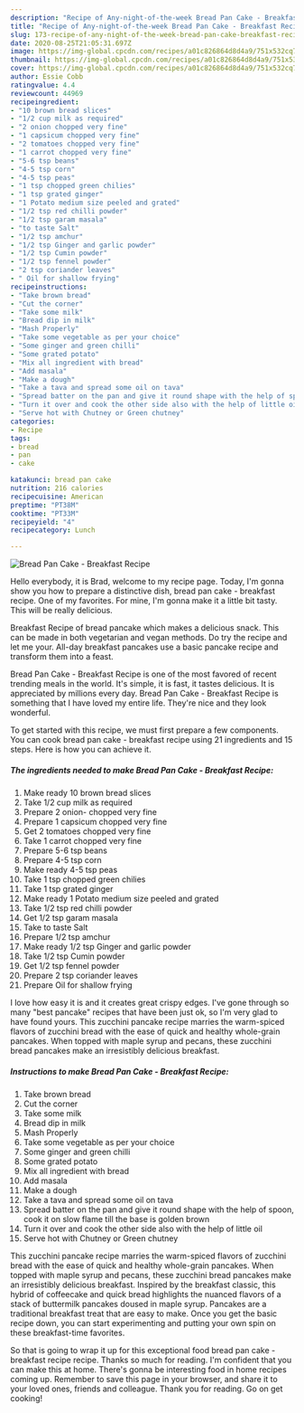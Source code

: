 ```yaml
---
description: "Recipe of Any-night-of-the-week Bread Pan Cake - Breakfast Recipe"
title: "Recipe of Any-night-of-the-week Bread Pan Cake - Breakfast Recipe"
slug: 173-recipe-of-any-night-of-the-week-bread-pan-cake-breakfast-recipe
date: 2020-08-25T21:05:31.697Z
image: https://img-global.cpcdn.com/recipes/a01c826864d8d4a9/751x532cq70/bread-pan-cake-breakfast-recipe-recipe-main-photo.jpg
thumbnail: https://img-global.cpcdn.com/recipes/a01c826864d8d4a9/751x532cq70/bread-pan-cake-breakfast-recipe-recipe-main-photo.jpg
cover: https://img-global.cpcdn.com/recipes/a01c826864d8d4a9/751x532cq70/bread-pan-cake-breakfast-recipe-recipe-main-photo.jpg
author: Essie Cobb
ratingvalue: 4.4
reviewcount: 44969
recipeingredient:
- "10 brown bread slices"
- "1/2 cup milk as required"
- "2 onion chopped very fine"
- "1 capsicum chopped very fine"
- "2 tomatoes chopped very fine"
- "1 carrot chopped very fine"
- "5-6 tsp beans"
- "4-5 tsp corn"
- "4-5 tsp peas"
- "1 tsp chopped green chilies"
- "1 tsp grated ginger"
- "1 Potato medium size peeled and grated"
- "1/2 tsp red chilli powder"
- "1/2 tsp garam masala"
- "to taste Salt"
- "1/2 tsp amchur"
- "1/2 tsp Ginger and garlic powder"
- "1/2 tsp Cumin powder"
- "1/2 tsp fennel powder"
- "2 tsp coriander leaves"
- " Oil for shallow frying"
recipeinstructions:
- "Take brown bread"
- "Cut the corner"
- "Take some milk"
- "Bread dip in milk"
- "Mash Properly"
- "Take some vegetable as per your choice"
- "Some ginger and green chilli"
- "Some grated potato"
- "Mix all ingredient with bread"
- "Add masala"
- "Make a dough"
- "Take a tava and spread some oil on tava"
- "Spread batter on the pan and give it round shape with the help of spoon, cook it on slow flame till the base is golden brown"
- "Turn it over and cook the other side also with the help of little oil"
- "Serve hot with Chutney or Green chutney"
categories:
- Recipe
tags:
- bread
- pan
- cake

katakunci: bread pan cake 
nutrition: 216 calories
recipecuisine: American
preptime: "PT38M"
cooktime: "PT33M"
recipeyield: "4"
recipecategory: Lunch

---
```



![Bread Pan Cake - Breakfast Recipe](https://img-global.cpcdn.com/recipes/a01c826864d8d4a9/751x532cq70/bread-pan-cake-breakfast-recipe-recipe-main-photo.jpg)

Hello everybody, it is Brad, welcome to my recipe page. Today, I'm gonna show you how to prepare a distinctive dish, bread pan cake - breakfast recipe. One of my favorites. For mine, I'm gonna make it a little bit tasty. This will be really delicious.

Breakfast Recipe of bread pancake which makes a delicious snack. This can be made in both vegetarian and vegan methods. Do try the recipe and let me your. All-day breakfast pancakes use a basic pancake recipe and transform them into a feast.

Bread Pan Cake - Breakfast Recipe is one of the most favored of recent trending meals in the world. It's simple, it is fast, it tastes delicious. It is appreciated by millions every day. Bread Pan Cake - Breakfast Recipe is something that I have loved my entire life. They're nice and they look wonderful.


To get started with this recipe, we must first prepare a few components. You can cook bread pan cake - breakfast recipe using 21 ingredients and 15 steps. Here is how you can achieve it.

<!--inarticleads1-->

##### The ingredients needed to make Bread Pan Cake - Breakfast Recipe:

1. Make ready 10 brown bread slices
1. Take 1/2 cup milk as required
1. Prepare 2 onion- chopped very fine
1. Prepare 1 capsicum chopped very fine
1. Get 2 tomatoes chopped very fine
1. Take 1 carrot chopped very fine
1. Prepare 5-6 tsp beans
1. Prepare 4-5 tsp corn
1. Make ready 4-5 tsp peas
1. Take 1 tsp chopped green chilies
1. Take 1 tsp grated ginger
1. Make ready 1 Potato medium size peeled and grated
1. Take 1/2 tsp red chilli powder
1. Get 1/2 tsp garam masala
1. Take to taste Salt
1. Prepare 1/2 tsp amchur
1. Make ready 1/2 tsp Ginger and garlic powder
1. Take 1/2 tsp Cumin powder
1. Get 1/2 tsp fennel powder
1. Prepare 2 tsp coriander leaves
1. Prepare  Oil for shallow frying


I love how easy it is and it creates great crispy edges. I&#39;ve gone through so many &#34;best pancake&#34; recipes that have been just ok, so I&#39;m very glad to have found yours. This zucchini pancake recipe marries the warm-spiced flavors of zucchini bread with the ease of quick and healthy whole-grain pancakes. When topped with maple syrup and pecans, these zucchini bread pancakes make an irresistibly delicious breakfast. 

<!--inarticleads2-->

##### Instructions to make Bread Pan Cake - Breakfast Recipe:

1. Take brown bread
1. Cut the corner
1. Take some milk
1. Bread dip in milk
1. Mash Properly
1. Take some vegetable as per your choice
1. Some ginger and green chilli
1. Some grated potato
1. Mix all ingredient with bread
1. Add masala
1. Make a dough
1. Take a tava and spread some oil on tava
1. Spread batter on the pan and give it round shape with the help of spoon, cook it on slow flame till the base is golden brown
1. Turn it over and cook the other side also with the help of little oil
1. Serve hot with Chutney or Green chutney


This zucchini pancake recipe marries the warm-spiced flavors of zucchini bread with the ease of quick and healthy whole-grain pancakes. When topped with maple syrup and pecans, these zucchini bread pancakes make an irresistibly delicious breakfast. Inspired by the breakfast classic, this hybrid of coffeecake and quick bread highlights the nuanced flavors of a stack of buttermilk pancakes doused in maple syrup. Pancakes are a traditional breakfast treat that are easy to make. Once you get the basic recipe down, you can start experimenting and putting your own spin on these breakfast-time favorites. 

So that is going to wrap it up for this exceptional food bread pan cake - breakfast recipe recipe. Thanks so much for reading. I'm confident that you can make this at home. There's gonna be interesting food in home recipes coming up. Remember to save this page in your browser, and share it to your loved ones, friends and colleague. Thank you for reading. Go on get cooking!
